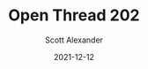 ---
layout: podcast
title: "Open Thread 202"
author: Scott Alexander
description: https://astralcodexten.substack.com/p/open-thread-202
date: 2021-12-12
length: 339459
duration: 85
guid: open-thread-202
---
